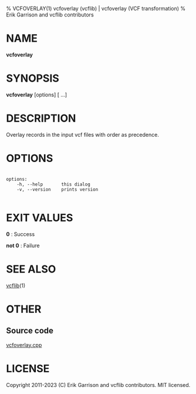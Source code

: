 % VCFOVERLAY(1) vcfoverlay (vcflib) | vcfoverlay (VCF transformation)
% Erik Garrison and vcflib contributors

# NAME

**vcfoverlay**

# SYNOPSIS

**vcfoverlay** [options] [<vcf file> ...]

# DESCRIPTION

Overlay records in the input vcf files with order as precedence.



# OPTIONS

```

options:
    -h, --help       this dialog
    -v, --version    prints version


```





# EXIT VALUES

**0**
: Success

**not 0**
: Failure

# SEE ALSO



[vcflib](./vcflib.md)(1)



# OTHER

## Source code

[vcfoverlay.cpp](https://github.com/vcflib/vcflib/blob/master/src/vcfoverlay.cpp)

# LICENSE

Copyright 2011-2023 (C) Erik Garrison and vcflib contributors. MIT licensed.

<!--
  Created with ./scripts/bin2md.rb scripts/bin2md-template.erb
-->
